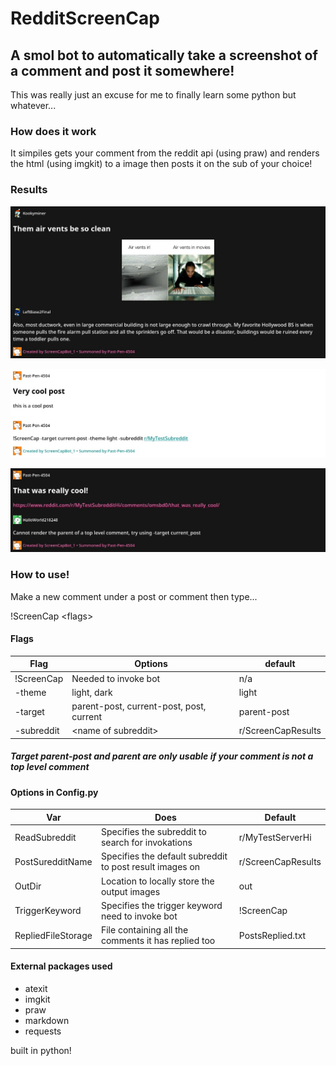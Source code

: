 # RedditScreenCap

## A smol bot to automatically take a screenshot of a comment and post it somewhere!

This was really just an excuse for me to finally learn some python but whatever...

### How does it work
It simpiles gets your comment from the reddit api (using praw) and renders the html (using imgkit) to a image then posts it on the sub of your choice!


### Results
![Img-Dark](https://raw.githubusercontent.com/HiNice2MeetU/RedditScreenCap/main/display/img-dark.jpg "Img-Dark")

![Comment-Light](https://raw.githubusercontent.com/HiNice2MeetU/RedditScreenCap/main/display/comment-light.jpg "Comment-Light")

![Link-Dark](https://raw.githubusercontent.com/HiNice2MeetU/RedditScreenCap/main/display/link-dark.jpg "Link-Dark")


### How to use!

Make a new comment under a post or comment then type...

!ScreenCap \<flags\>

#### Flags

|Flag |Options                           | default       |
|-----|----------------------------------|---------------|
|!ScreenCap | Needed to invoke bot | n/a
|-theme| light, dark                      | light         | 
|-target| parent-post, current-post, post, current | parent-post |
|-subreddit | \<name of subreddit\> | r/ScreenCapResults |

##### Target parent-post and parent are only usable if your comment is not a top level comment



#### Options in Config.py
|Var | Does                              | Default       |
|----|-----------------------------------|---------------|
|ReadSubreddit| Specifies the subreddit to search for invokations | r/MyTestServerHi |
|PostSuredditName | Specifies the default subreddit to post result images on | r/ScreenCapResults |
|OutDir | Location to locally store the output images | out |
|TriggerKeyword | Specifies the trigger keyword need to invoke bot | !ScreenCap |
|RepliedFileStorage | File containing all the comments it has replied too | PostsReplied.txt |

#### External packages used
- atexit
- imgkit
- praw
- markdown
- requests

built in python!
